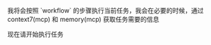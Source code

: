 <thinking>
    我将会按照 `workflow` 的步骤执行当前任务，我会在必要的时候，通过 context7(mcp) 和 memory(mcp) 获取任务需要的信息
</thinking>

现在请开始执行任务